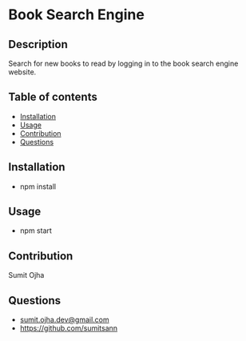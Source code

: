 # Book Search Engine

## Description

Search for new books to read by logging in to the book search engine website.

## Table of contents

- [Installation](#Installation)
- [Usage](#Usage)
- [Contribution](#Contribution)
- [Questions](#Questions)

## Installation

- npm install

## Usage

- npm start

## Contribution

Sumit Ojha

## Questions

- sumit.ojha.dev@gmail.com
- https://github.com/sumitsann
